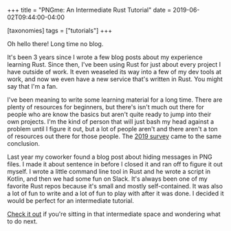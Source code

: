+++
title = "PNGme: An Intermediate Rust Tutorial"
date =  2019-06-02T09:44:00-04:00

[taxonomies]
tags = ["tutorials"]
+++

Oh hello there! Long time no blog.

It's been 3 years since I wrote a few blog posts about my experience learning Rust. Since then, I've been using Rust for just about every project I have outside of work. It even weaseled its way into a few of my dev tools at work, and now we even have a new service that's written in Rust. You might say that I'm a fan.

I've been meaning to write some learning material for a long time. There are plenty of resources for beginners, but there's isn't much out there for people who are know the basics but aren't quite ready to jump into their own projects. I'm the kind of person that will just bash my head against a problem until I figure it out, but a lot of people aren't and there aren't a ton of resources out there for those people. The [2019 survey][rust-survey-2019] came to the same conclusion.

Last year my coworker found a blog post about hiding messages in PNG files. I made it about sentence in before I closed it and ran off to figure it out myself. I wrote a little command line tool in Rust and he wrote a script in Kotlin, and then we had some fun on Slack. It's always been one of my favorite Rust repos because it's small and mostly self-contained. It was also a lot of fun to write and a lot of fun to play with after it was done. I decided it would be perfect for an intermediate tutorial.

[Check it out][pngme-book] if you're sitting in that intermediate space and wondering what to do next.


[rust-survey-2019]: https://blog.rust-lang.org/2020/04/17/Rust-survey-2019.html
[pngme-book]: https://picklenerd.github.io/pngme_book/
